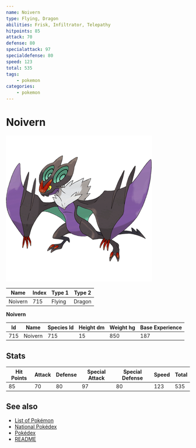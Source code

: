 ```yaml
---
name: Noivern
type: Flying, Dragon
abilities: Frisk, Infiltrator, Telepathy
hitpoints: 85
attack: 70
defense: 80
specialattack: 97
specialdefense: 80
speed: 123
total: 535
tags:
    - pokemon
categories:
    - pokemon
---
```


# Noivern


![Noivern](images/715.png)

| **Name** | **Index** | **Type 1** | **Type 2** |
|----|----|----|----|
| Noivern | 715 | Flying | Dragon  |

**Noivern** 




| **Id** | **Name** | **Species Id** | **Height dm** | **Weight hg** | **Base Experience** |
|--------|----------|----------------|------------|------------|---------------------|
| 715 | Noivern | 715 | 15 | 850 | 187 |



## Stats

| **Hit Points** | **Attack** | **Defense** | **Special Attack** | **Special Defense** | **Speed** | **Total** |
|----------------|------------|-------------|--------------------|---------------------|-----------|-----------|
| 85 | 70 | 80 | 97 | 80 | 123 | 535 |

## See also

- [List of Pokémon](../pokemon.md)
- [National Pokédex](../national_pokedex.md)
- [Pokédex](../pokedex.md)
- [README](../README.md)
